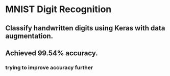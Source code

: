 # MNIST Digit Recognition
## Classify handwritten digits using Keras with data augmentation.
## Achieved 99.54% accuracy.
###  trying to improve accuracy further

